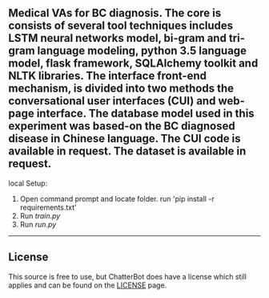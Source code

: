 Medical VAs for BC diagnosis.
The core is consists of several tool techniques includes LSTM neural networks model, bi-gram and tri-gram language modeling, python 3.5   language model, flask framework, SQLAlchemy toolkit and NLTK libraries. The interface front-end mechanism, is divided into two methods the conversational user interfaces (CUI) and web-page interface. The database model used in this experiment was based-on the BC diagnosed disease in Chinese language. The CUI code is available in request. The dataset is available in request.
------------------------------------------------------------------------------------------------------------------------------------------
 local Setup:
 1. Open command prompt and locate folder. run 'pip install -r requirements.txt'
 2. Run *train.py*
 3. Run *run.py*
------------------------------------------------------------------------------------------------------------------------------------------
## License
This source is free to use, but ChatterBot does have a license which still applies and can be found on the [LICENSE](https://github.com/gunthercox/ChatterBot/blob/master/LICENSE) page.
